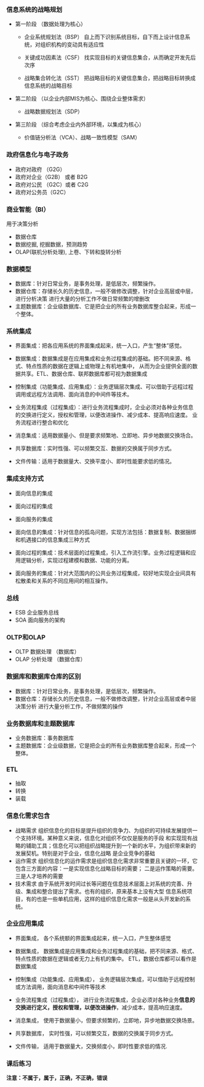  ### 信息系统的战略规划

* 第一阶段 （数据处理为核心）
  * 企业系统规划法（BSP）
    自上而下识别系统目标，自下而上设计信息系统，对组织机构的变动具有适应性
    
  * 关键成功因素法（CSF）
    找实现目标的关键信息集合，从而确定开发先后次序
    
  * 战略集合转化法（SST）
    把战略目标的关键信息集合，把战略目标转换成信息系统的战略目标
   
* 第二阶段 （以企业内部MIS为核心、围绕企业整体需求）
  * 战略数据规划法（SDP）

* 第三阶段  （综合考虑企业内外部环境，以集成为核心）
  * 价值链分析法（VCA）、战略一致性模型（SAM）
  
 
### 政府信息化与电子政务

* 政府对政府 （G2G）
* 政府对企业（G2B） 或者 B2G
* 政府对公民 （G2C）或者 C2G
* 政府对公务员（G2C）

### 商业智能（BI）
用于决策分析
* 数据仓库
* 数据挖掘, 挖掘数据，预测趋势
* OLAP(联机分析处理), 上卷、下转和旋转分析
 
### 数据模型
* 数据库：针对日常业务，是事务处理，是低层次，频繁操作。
* 数据仓库：存储长久的历史信息，一般不做修改调整，针对企业高层或中层，进行分析决策
 进行大量的分析工作不做日常频繁的增删改
* 主题数据库：企业级数据库、它是把企业的所有业务数据库整合起来，形成一个整体。

### 系统集成 

* 界面集成：把各应用系统的界面集成起来，统一入口，产生“整体”感觉。
* 数据集成：数据集成是在应用集成和业务过程集成的基础。把不同来源、格式、特点性质的数据在逻辑上或物理上有机地集中，
从而为企业提供全面的数据共享。ETL、数据仓库、联邦数据库都可视为数据集成
* 控制集成（功能集成、应用集成）：业务逻辑层次集成、可以借助于远程过程调用或远程方法调用、面向消息的中间件等技术。
* 业务流程集成（过程集成）：进行业务流程集成时，企业必须对各种业务信息的交换进行定义，授权和管理，以便改进操作、减少成本、提高响应速度。
业务流程进行整合和优化

* 消息集成：适用数据量小、但是要求频繁地、立即地、异步地数据交换场合。
* 共享数据库：实时性强、可以频繁交互、数据的交换属于同步方式。
* 文件传输：适用于数据量大、交换平度小、即时性能要求低的情况。

### 集成支持方式
* 面向信息的集成
* 面向过程的集成
* 面向服务的集成

* 面向信息的集成：针对信息的孤岛问题，实现方法包括：数据复制、数据捆绑和机遇接口的信息集成三种方式
* 面向过程的集成：技术层面的过程集成，引入工作流引擎。业务过程逻辑和应用逻辑分析，实现过程建模和数据、功能的分离。
* 面向服务的集成：针对大范围内的公共业务过程集成，较好地实现企业间具有松散柔和关系的不同应用间的相互操作。

### 总线
* ESB 企业服务总线
* SOA 面向服务的架构

### OLTP和OLAP
* OLTP 数据处理 （数据库）
* OLAP 分析处理 （数据仓库）

### 数据库和数据库仓库的区别
* 数据库：针对日常业务，是事务处理，是低层次，频繁操作。
* 数据仓库：存储长久的历史信息，一般不做修改调整，针对企业高层或者中层决策分析
进行大量分析工作，不做频繁的操作

### 业务数据库和主题数据库
* 业务数据库：事务数据库
* 主题数据库：企业级数据，它是把企业的所有业务数据库整合起来，形成一个整体。

### ETL
* 抽取
* 转换
* 装载

### 信息化需求包含
* 战略需求
组织信息化的目标是提升组织的竞争力、为组织的可持续发展提供一个支持环境。某种意义来说，信息化对组织不仅仅是服务的手段
和实现现有战略的辅助工具；信息化可以把组织战略提升到一个新的水平，为组织带来新的发展契机。特别是对于企业，信息化战略
是企业竞争的基础
* 运作需求
组织信息化的运作需求是组织信息化需求非常重要且关键的一环，它包含三方面的内容：一是实现信息化战略目标的需要；
二是运作策略的需要。三是人才培养的需要
* 技术需求
由于系统开发时间过长等问题在信息技术层面上对系统的完善、升级、集成和整合提出了需求。也有的组织，原来基本上没有大型
信息系统项目，有的也是一些单机应用，这样的组织信息化需求一般是从头开发新的系统。


### 企业应用集成
* 界面集成， 各个系统额的界面集成起来，统一入口，产生整体感觉
* 数据集成， 数据集成是应用集成和业务过程集成的基础，把不同来源、格式、特点性质的数据在逻辑或者无力上有机的集中。
ETL，数据仓库都可以看作是数据集成
* 控制集成（功能集成、应用集成）， 业务逻辑层次集成，可以借助于远程控制或方法调用，面向消息和中间件等技术
* 业务流程集成（过程集成）， 进行业务流程集成，企业必须对各种业务**信息的交换进行定义，授权和管理，以便改进操作**，减少成本，提高响应速度。

* 消息集成， 使用于数据量小，但要求频繁的，立即地，异步地数据交换场景。
* 共享数据库， 实时性强，可以频繁交互，数据的交换属于同步方式。
* 文件传输， 适用于数据量大，交换频度小，即时性要求低的情况.


### 课后练习

**注意：不属于，属于，正确，不正确，错误**